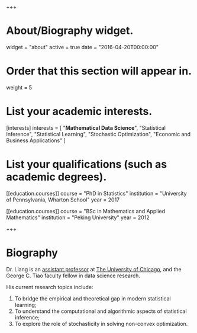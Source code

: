 +++
# About/Biography widget.
widget = "about"
active = true
date = "2016-04-20T00:00:00"

# Order that this section will appear in.
weight = 5

# List your academic interests.
[interests]
  interests = [
    "**Mathematical Data Science**",
    "Statistical Inference",
    "Statistical Learning",
    "Stochastic Optimization",
    "Economic and Business Applications"
  ]

# List your qualifications (such as academic degrees).
[[education.courses]]
  course = "PhD in Statistics"
  institution = "University of Pennsylvania, Wharton School"
  year = 2017

[[education.courses]]
  course = "BSc in Mathematics and Applied Mathematics"
  institution = "Peking University"
  year = 2012

+++

# Biography

Dr. Liang is an [assistant professor](https://www.chicagobooth.edu/faculty/directory/l/tengyuan-liang) at [The University of Chicago](https://www.uchicago.edu), and the George C. Tiao faculty fellow in data science research.  

His current research topics include:

1. To bridge the empirical and theoretical gap in modern statistical learning;
2. To understand the computational and algorithmic aspects of statistical inference;
3. To explore the role of stochasticity in solving non-convex optimization.

<!-- His CV can be found [here](pdf/Liang-CV.pdf). -->
